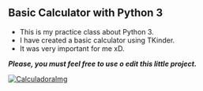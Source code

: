 
## Basic Calculator with Python 3


* This is my practice class about Python 3.
* I have created a basic calculator using TKinder.
* It was very important for me xD.

***Please, you must feel free to use o edit this little project.***


[![CalculadoraImg](https://image.freepik.com/foto-gratis/matematicas-numeros-calculadora_23-2148416062.jpg "CalculadoraImg")](http://https://image.freepik.com/foto-gratis/matematicas-numeros-calculadora_23-2148416062.jpg "CalculadoraImg")

